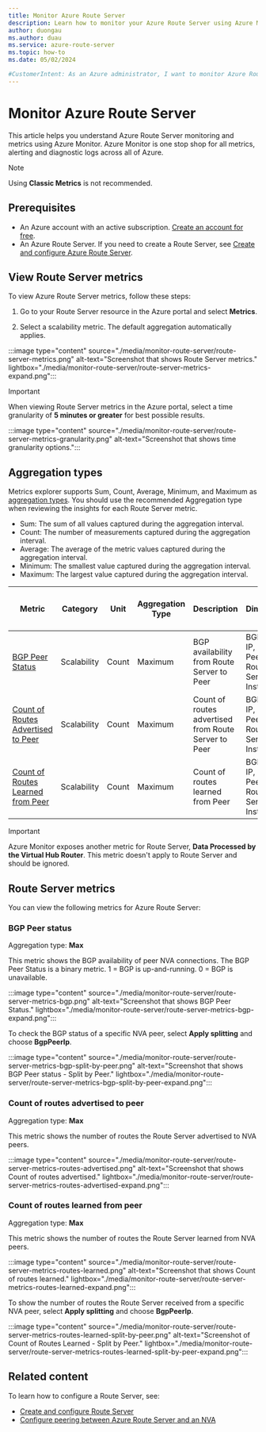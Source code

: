 ```yaml
---
title: Monitor Azure Route Server
description: Learn how to monitor your Azure Route Server using Azure Monitor and understand available metrics.
author: duongau
ms.author: duau
ms.service: azure-route-server
ms.topic: how-to
ms.date: 05/02/2024

#CustomerIntent: As an Azure administrator, I want to monitor Azure Route Server so that I'm aware of its metrics like the number of routes advertised and learned.
---
```


# Monitor Azure Route Server

This article helps you understand Azure Route Server monitoring and metrics using Azure Monitor. Azure Monitor is one stop shop for all metrics, alerting and diagnostic logs across all of Azure.
 
> [!NOTE]
> Using **Classic Metrics** is not recommended.

## Prerequisites

- An Azure account with an active subscription. [Create an account for free](https://azure.microsoft.com/free/?WT.mc_id=A261C142F).
- An Azure Route Server. If you need to create a Route Server, see [Create and configure Azure Route Server](quickstart-configure-route-server-portal.md).

## View Route Server metrics

To view Azure Route Server metrics, follow these steps:

1. Go to your Route Server resource in the Azure portal and select **Metrics**.

1. Select a scalability metric. The default aggregation automatically applies.

:::image type="content" source="./media/monitor-route-server/route-server-metrics.png" alt-text="Screenshot that shows Route Server metrics." lightbox="./media/monitor-route-server/route-server-metrics-expand.png":::

> [!IMPORTANT]
> When viewing Route Server metrics in the Azure portal, select a time granularity of **5 minutes or greater** for best possible results.
> 
> :::image type="content" source="./media/monitor-route-server/route-server-metrics-granularity.png" alt-text="Screenshot that shows time granularity options.":::

## Aggregation types

Metrics explorer supports Sum, Count, Average, Minimum, and Maximum as [aggregation types](/azure/azure-monitor/essentials/metrics-charts#aggregation). You should use the recommended Aggregation type when reviewing the insights for each Route Server metric.

- Sum: The sum of all values captured during the aggregation interval.
- Count: The number of measurements captured during the aggregation interval.
- Average: The average of the metric values captured during the aggregation interval.
- Minimum: The smallest value captured during the aggregation interval.
- Maximum: The largest value captured during the aggregation interval.

| Metric | Category | Unit | Aggregation Type | Description | Dimensions |  Exportable via Diagnostic Settings? | 
| --- | --- | --- | --- | --- | --- | --- | 
| [BGP Peer Status](#bgp) | Scalability | Count | Maximum | BGP availability from Route Server to Peer | BGP Peer IP, BGP Peer Type, Route Server Instance |  Yes | 
| [Count of Routes Advertised to Peer](#advertised) | Scalability | Count | Maximum | Count of routes advertised from Route Server to Peer | BGP Peer IP, BGP Peer Type, Route Server Instance |  Yes|
| [Count of Routes Learned from Peer](#received) | Scalability | Count | Maximum | Count of routes learned from Peer | BGP Peer IP, BGP Peer Type, Route Server Instance | Yes 

> [!IMPORTANT]
> Azure Monitor exposes another metric for Route Server, **Data Processed by the Virtual Hub Router**. This metric doesn't apply to Route Server and should be ignored.

## Route Server metrics

You can view the following metrics for Azure Route Server:

### <a name = "bgp"></a>BGP Peer status

Aggregation type: **Max**

This metric shows the BGP availability of peer NVA connections. The BGP Peer Status is a binary metric. 1 = BGP is up-and-running. 0 = BGP is unavailable.

:::image type="content" source="./media/monitor-route-server/route-server-metrics-bgp.png" alt-text="Screenshot that shows BGP Peer Status." lightbox="./media/monitor-route-server/route-server-metrics-bgp-expand.png":::

To check the BGP status of a specific NVA peer, select **Apply splitting** and choose **BgpPeerIp**.

:::image type="content" source="./media/monitor-route-server/route-server-metrics-bgp-split-by-peer.png" alt-text="Screenshot that shows BGP Peer status - Split by Peer." lightbox="./media/monitor-route-server/route-server-metrics-bgp-split-by-peer-expand.png":::

### <a name = "advertised"></a>Count of routes advertised to peer

Aggregation type: **Max**

This metric shows the number of routes the Route Server advertised to NVA peers.

:::image type="content" source="./media/monitor-route-server/route-server-metrics-routes-advertised.png" alt-text="Screenshot that shows Count of routes advertised." lightbox="./media/monitor-route-server/route-server-metrics-routes-advertised-expand.png":::

### <a name = "received"></a>Count of routes learned from peer 

Aggregation type: **Max**

This metric shows the number of routes the Route Server learned from NVA peers.

:::image type="content" source="./media/monitor-route-server/route-server-metrics-routes-learned.png" alt-text="Screenshot that shows Count of routes learned." lightbox="./media/monitor-route-server/route-server-metrics-routes-learned-expand.png":::

To show the number of routes the Route Server received from a specific NVA peer, select **Apply splitting** and choose **BgpPeerIp**.

:::image type="content" source="./media/monitor-route-server/route-server-metrics-routes-learned-split-by-peer.png" alt-text="Screenshot of Count of Routes Learned - Split by Peer." lightbox="./media/monitor-route-server/route-server-metrics-routes-learned-split-by-peer-expand.png":::

## Related content

To learn how to configure a Route Server, see:
 
- [Create and configure Route Server](quickstart-configure-route-server-portal.md)
- [Configure peering between Azure Route Server and an NVA](tutorial-configure-route-server-with-quagga.md)
